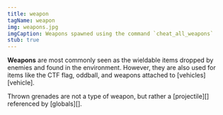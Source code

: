 ```yaml
---
title: weapon
tagName: weapon
img: weapons.jpg
imgCaption: Weapons spawned using the command `cheat_all_weapons`
stub: true
---
```

**Weapons** are most commonly seen as the wieldable items dropped by enemies and found in the environment. However, they are also used for items like the CTF flag, oddball, and weapons attached to [vehicles][vehicle].

Thrown grenades are not a type of weapon, but rather a [projectile][] referenced by [globals][].
